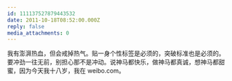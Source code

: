 ```yaml
---
id: 111137527879443532
date: 2011-10-18T08:52:00.000Z
reply: false
media_attachments: 0
---
```


我有澎湃热血，但会戒掉热气。贴一身个性标签是必须的，突破标准也是必须的。要冲劲一往无前，别担心那不是冲动。说神马都快乐，做神马都真诚，想神马都甜蜜，因为今天我十八岁，我在 weibo.com。 ​​​​

